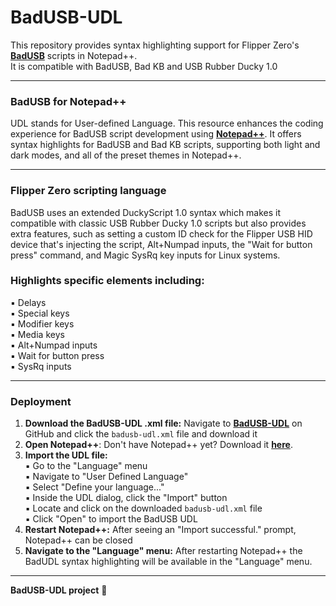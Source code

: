 # **BadUSB-UDL**

This repository provides syntax highlighting support for Flipper Zero's **[BadUSB](https://docs.flipper.net/bad-usb)** scripts in Notepad++.  
It is compatible with BadUSB, Bad KB and USB Rubber Ducky 1.0

---

### **BadUSB for Notepad++**
UDL stands for User-defined Language. This resource enhances the coding experience for BadUSB script development using **[Notepad++](https://notepad-plus-plus.org/)**. It offers syntax highlights for BadUSB and Bad KB scripts, supporting both light and dark modes, and all of the preset themes in Notepad++.  

---

### **Flipper Zero scripting language**
BadUSB uses an extended DuckyScript 1.0 syntax which makes it compatible with classic USB Rubber Ducky 1.0 scripts but also provides extra features, such as setting a custom ID check for the Flipper USB HID device that's injecting the script, Alt+Numpad inputs, the "Wait for button press" command, and Magic SysRq key inputs for Linux systems.  

### **Highlights specific elements including:**
▪ Delays  
▪ Special keys  
▪ Modifier keys  
▪ Media keys  
▪ Alt+Numpad inputs  
▪ Wait for button press  
▪ SysRq inputs  

---

### **Deployment**
1. **Download the BadUSB-UDL .xml file:** Navigate to **[BadUSB-UDL](https://github.com/ScottyGrotty/BadUSB-UDL)** on GitHub and click the `badusb-udl.xml` file and download it  
2. **Open Notepad++**: Don't have Notepad++ yet? Download it **[here](https://notepad-plus-plus.org/downloads/)**.
3. **Import the UDL file:**  
   ▪ Go to the "Language" menu  
   ▪ Navigate to "User Defined Language"  
   ▪ Select "Define your language..."  
   ▪ Inside the UDL dialog, click the "Import" button  
   ▪ Locate and click on the downloaded `badusb-udl.xml` file  
   ▪ Click "Open" to import the BadUSB UDL  
4. **Restart Notepad++:** After seeing an "Import successful." prompt, Notepad++ can be closed
5. **Navigate to the "Language" menu:** After restarting Notepad++ the BadUDL syntax highlighting will be available in the "Language" menu.

---

**BadUSB-UDL project** :dolphin:

